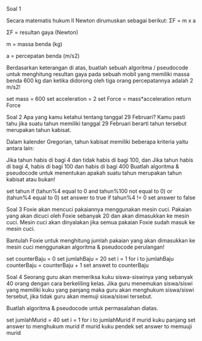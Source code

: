 Soal 1

Secara matematis hukum II Newton dirumuskan sebagai berikut: ΣF = m x a

ΣF = resultan gaya (Newton)

m = massa benda (kg)

a = percepatan benda (m/s2)

Berdasarkan keterangan di atas, buatlah sebuah algoritma / pseudocode untuk menghitung resultan gaya pada sebuah mobil yang memiliki massa benda 600 kg dan ketika didorong oleh tiga orang percepatannya adalah 2 m/s2!

set mass = 600
set acceleration = 2
set Force = mass*acceleration
return Force

Soal 2
Apa yang kamu ketahui tentang tanggal 29 Februari? Kamu pasti tahu jika suatu tahun memiliki tanggal 29 Februari berarti tahun tersebut merupakan tahun kabisat.

Dalam kalender Gregorian, tahun kabisat memiliki beberapa kriteria yaitu antara lain:

Jika tahun habis di bagi 4 dan tidak habis di bagi 100, dan
Jika tahun habis di bagi 4, habis di bagi 100 dan habis di bagi 400
Buatlah algoritma & pseudocode untuk menentukan apakah suatu tahun merupakan tahun kabisat atau bukan!

set tahun
if (tahun%4 equal to 0 and tahun%100 not equal to 0) or (tahun%4 equal to 0)
  set answer to true
if tahun%4 != 0
  set answer to false

Soal 3
Foxie akan mencuci pakaiannya menggunakan mesin cuci. Pakaian yang akan dicuci oleh Foxie sebanyak 20 dan akan dimasukkan ke mesin cuci. Mesin cuci akan dinyalakan jika semua pakaian Foxie sudah masuk ke mesin cuci.

Bantulah Foxie untuk menghitung jumlah pakaian yang akan dimasukkan ke mesin cuci menggunakan algoritma & pseudocode perulangan!

set counterBaju = 0
set jumlahBaju = 20
set i = 1
for i to jumlahBaju
  counterBaju = counterBaju + 1
set answet to counterBaju

Soal 4
Seorang guru akan memeriksa kuku siswa-siswinya yang sebanyak 40 orang dengan cara berkeliling kelas. Jika guru menemukan siswa/siswi yang memiliki kuku yang panjang maka guru akan menghukum siswa/siswi tersebut, jika tidak guru akan memuji siswa/siswi tersebut.

Buatlah algoritma & pseudocode untuk permasalahan diatas.

set jumlahMurid = 40
set i = 1
for i to jumlahMurid
  if murid kuku panjang
    set answer to menghukum murid
  if murid kuku pendek
    set answer to memuuji murid